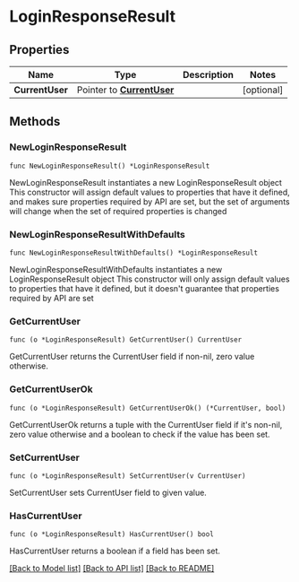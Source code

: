 # LoginResponseResult

## Properties

Name | Type | Description | Notes
------------ | ------------- | ------------- | -------------
**CurrentUser** | Pointer to [**CurrentUser**](CurrentUser.md) |  | [optional] 

## Methods

### NewLoginResponseResult

`func NewLoginResponseResult() *LoginResponseResult`

NewLoginResponseResult instantiates a new LoginResponseResult object
This constructor will assign default values to properties that have it defined,
and makes sure properties required by API are set, but the set of arguments
will change when the set of required properties is changed

### NewLoginResponseResultWithDefaults

`func NewLoginResponseResultWithDefaults() *LoginResponseResult`

NewLoginResponseResultWithDefaults instantiates a new LoginResponseResult object
This constructor will only assign default values to properties that have it defined,
but it doesn't guarantee that properties required by API are set

### GetCurrentUser

`func (o *LoginResponseResult) GetCurrentUser() CurrentUser`

GetCurrentUser returns the CurrentUser field if non-nil, zero value otherwise.

### GetCurrentUserOk

`func (o *LoginResponseResult) GetCurrentUserOk() (*CurrentUser, bool)`

GetCurrentUserOk returns a tuple with the CurrentUser field if it's non-nil, zero value otherwise
and a boolean to check if the value has been set.

### SetCurrentUser

`func (o *LoginResponseResult) SetCurrentUser(v CurrentUser)`

SetCurrentUser sets CurrentUser field to given value.

### HasCurrentUser

`func (o *LoginResponseResult) HasCurrentUser() bool`

HasCurrentUser returns a boolean if a field has been set.


[[Back to Model list]](../README.md#documentation-for-models) [[Back to API list]](../README.md#documentation-for-api-endpoints) [[Back to README]](../README.md)


